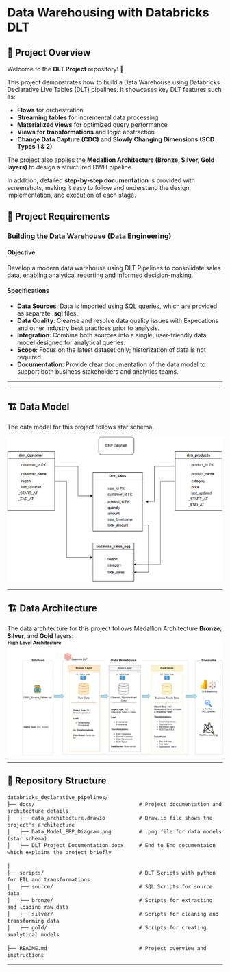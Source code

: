 # Data Warehousing with Databricks DLT

## 📖 Project Overview
Welcome to the **DLT Project** repository! 🚀

This project demonstrates how to build a Data Warehouse using Databricks Declarative Live Tables (DLT) pipelines. It showcases key DLT features such as:

- **Flows** for orchestration
- **Streaming tables** for incremental data processing
- **Materialized views** for optimized query performance
- **Views for transformations** and logic abstraction
- **Change Data Capture (CDC)** and **Slowly Changing Dimensions (SCD Types 1 & 2)**

The project also applies the **Medallion Architecture (Bronze, Silver, Gold layers)** to design a structured DWH pipeline.

In addition, detailed **step-by-step documentation** is provided with screenshots, making it easy to follow and understand the design, implementation, and execution of each stage.

## 🚀 Project Requirements

### Building the Data Warehouse (Data Engineering)

#### Objective
Develop a modern data warehouse using DLT Pipelines to consolidate sales data, enabling analytical reporting and informed decision-making.

#### Specifications
- **Data Sources**: Data is imported using SQL queries, which are provided as separate **.sql** files.
- **Data Quality**: Cleanse and resolve data quality issues with Expecations and other industry best practices prior to analysis.
- **Integration**: Combine both sources into a single, user-friendly data model designed for analytical queries.
- **Scope**: Focus on the latest dataset only; historization of data is not required.
- **Documentation**: Provide clear documentation of the data model to support both business stakeholders and analytics teams.

---
---
## 🏗️ Data Model
The data model for this project follows star schema.

![Data Model](docs/Data_Model_ERP_Diagram.png)

---
## 🏗️ Data Architecture
The data architecture for this project follows Medallion Architecture **Bronze**, **Silver**, and **Gold** layers:
![Data Architecture](docs/data_architecture.png)

---

## 📂 Repository Structure
```
databricks_declarative_pipelines/
├── docs/                                  # Project documentation and architecture details
│   ├── data_architecture.drawio           # Draw.io file shows the project's architecture
│   ├── Data_Model_ERP_Diagram.png         # .png file for data models (star schema)
│   ├── DLT Project Documentation.docx     # End to End documentaion which explains the project briefly

│
├── scripts/                               # DLT Scripts with python for ETL and transformations
│   ├── source/                            # SQL Scripts for source data
│   ├── bronze/                            # Scripts for extracting and loading raw data
│   ├── silver/                            # Scripts for cleaning and transforming data
│   ├── gold/                              # Scripts for creating analytical models

├── README.md                              # Project overview and instructions

```
---
